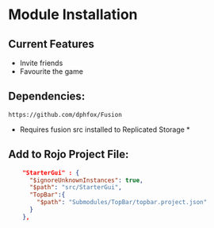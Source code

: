 # Module Installation

## Current Features
- Invite friends
- Favourite the game

## Dependencies:
```url
https://github.com/dphfox/Fusion
```

* Requires fusion src installed to Replicated Storage *

## Add to Rojo Project File:

```json
    "StarterGui" : {
      "$ignoreUnknownInstances": true,
      "$path": "src/StarterGui", 
      "TopBar":{
        "$path": "Submodules/TopBar/topbar.project.json"
      }
    },
```
